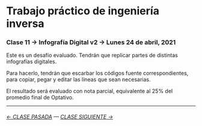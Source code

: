 # Trabajo práctico de ingeniería inversa

### Clase 11 → Infografía Digital v2 → Lunes 24 de abril, 2021

Este es un desafío evaluado. Tendrán que replicar partes de distintas infografías digitales. 

Para hacerlo, tendrán que escarbar los códigos fuente correspondientes, para copiar, pegar y editar las líneas que sean necesarias.

El resultado será evaluado con nota parcial, equivalente al 25% del promedio final de Optativo.

- - - - - - - - - - - - -

###### [← CLASE PASADA](https://github.com/profesorfaco/dno075-2021/tree/main/clase-10) — [CLASE SIGUIENTE →](https://github.com/profesorfaco/dno075-2021/tree/main/clase-12) 
